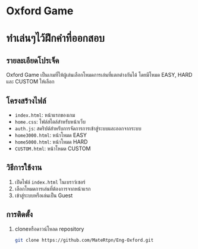 # Oxford Game
# ทำเล่นๆไว้ฝึกคำที่ออกสอบ
## รายละเอียดโปรเจ็ค
Oxford Game เป็นเกมที่ให้ผู้เล่นเลือกโหมดการเล่นที่แตกต่างกันได้ โดยมีโหมด EASY, HARD และ CUSTOM ให้เลือก

## โครงสร้างไฟล์
- `index.html`: หน้าแรกของเกม
- `home.css`: ไฟล์สไตล์สำหรับหน้าเว็บ
- `auth.js`: สคริปต์สำหรับการจัดการการเข้าสู่ระบบและออกจากระบบ
- `home3000.html`: หน้าโหมด EASY
- `home5000.html`: หน้าโหมด HARD
- `CUSTOM.html`: หน้าโหมด CUSTOM

## วิธีการใช้งาน
1. เปิดไฟล์ `index.html` ในเบราว์เซอร์
2. เลือกโหมดการเล่นที่ต้องการจากหน้าแรก
3. เข้าสู่ระบบหรือเล่นเป็น Guest

## การติดตั้ง
1. cloneหรือดาวน์โหลด repository
   ```sh
   git clone https://github.com/MateRtpn/Eng-Oxford.git
